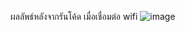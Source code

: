 
ผลลัพธ์หลังจากรันโค้ด เมื่อเชื่อมต่อ wifi 
![image](https://github.com/TikPoramat2545/ESP32-Provision-Manager/assets/134470274/7b595db9-b8e6-43aa-9e3e-6d02eea12205)
